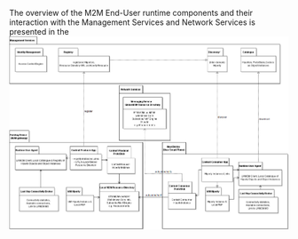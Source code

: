 

The overview of the M2M End-User runtime components and their interaction with the Management Services and Network Services 
is presented in the ![diagram](M2M_runtime_Archit_violet.png)
